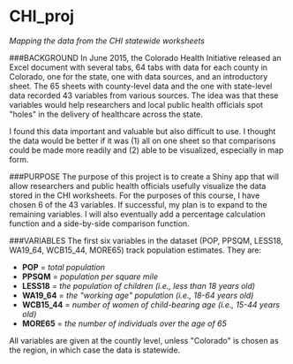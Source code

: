 # CHI_proj
<i>Mapping the data from the CHI statewide worksheets</i>

###BACKGROUND
In June 2015, the Colorado Health Initiative released an Excel document with several tabs, 64 tabs with data for each county in Colorado, one for the state, one with data sources, and an introductory sheet. The 65 sheets with county-level data and the one with state-level data recorded 43 variables from various sources. The idea was that these variables would help researchers and local public health officials spot "holes" in the delivery of healthcare across the state.

I found this data important and valuable but also difficult to use. I thought the data would be better if it was (1) all on one sheet so that comparisons could be made more readily and (2) able to be visualized, especially in map form.

###PURPOSE
The purpose of this project is to create a Shiny app that will allow researchers and public health officials usefully visualize the data stored in the CHI worksheets. For the purposes of this course, I have chosen 6 of the 43 variables. If successful, my plan is to expand to the remaining variables. I will also eventually add a percentage calculation function and a side-by-side comparison function.

###VARIABLES
The first six variables in the dataset (POP, PPSQM, LESS18, WA19_64, WCB15_44, MORE65) track population estimates. They are:
* <b>POP</b> = <i>total population</i>
* <b>PPSQM</b> = <i>population per square mile</i>
* <b>LESS18</b> = <i>the population of children (i.e., less than 18 years old)</i>
* <b>WA19_64</b> = <i>the "working age" population (i.e., 18-64 years old)</i>
* <b>WCB15_44</b> = <i>number of women of child-bearing age (i.e., 15-44 years old)</i>
* <b>MORE65</b> = <i>the number of individuals over the age of 65</i>

All variables are given at the countly level, unless "Colorado" is chosen as the region, in which case the data is statewide.
